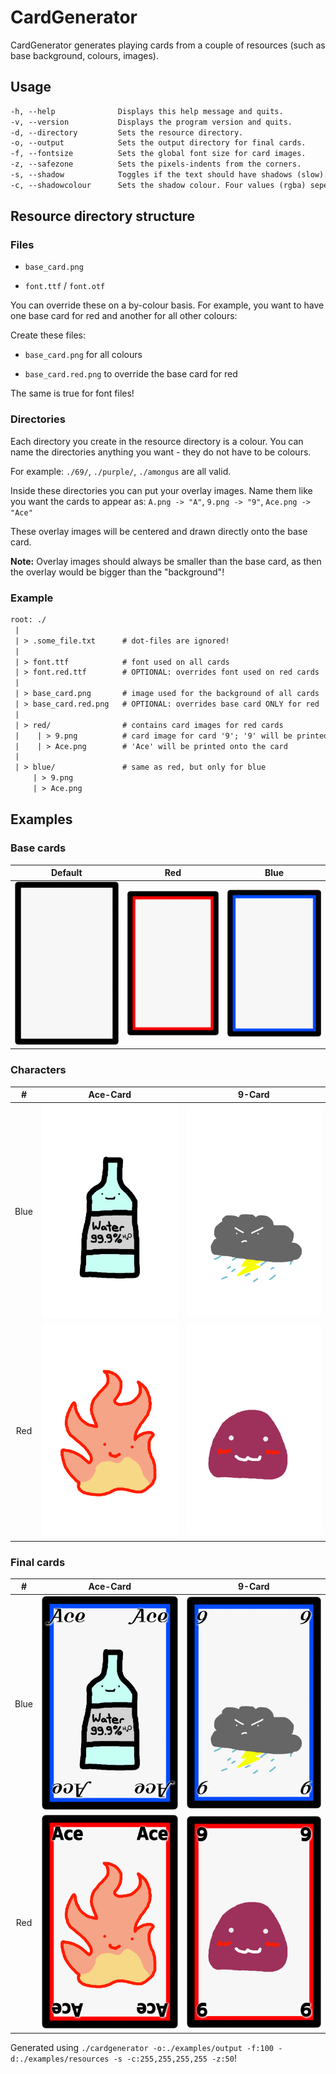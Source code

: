 # CardGenerator

CardGenerator generates playing cards from a couple of resources (such as base background, colours, images).

## Usage

```txt
-h, --help              Displays this help message and quits.
-v, --version           Displays the program version and quits.
-d, --directory         Sets the resource directory.
-o, --output            Sets the output directory for final cards.
-f, --fontsize          Sets the global font size for card images.
-z, --safezone          Sets the pixels-indents from the corners.
-s, --shadow            Toggles if the text should have shadows (slow).
-c, --shadowcolour      Sets the shadow colour. Four values (rgba) seperated by commas (example: '255,255,255,255').
```

## Resource directory structure

### Files

* `base_card.png`

* `font.ttf` / `font.otf`

You can override these on a by-colour basis. For example, you want to have one base card for red and another for all other colours:

Create these files:

* `base_card.png` for all colours

* `base_card.red.png` to override the base card for red

The same is true for font files!

### Directories

Each directory you create in the resource directory is a colour. You can name the directories anything you want - they do not have to be colours.

For example: `./69/`, `./purple/`, `./amongus` are all valid.

Inside these directories you can put your overlay images. Name them like you want the cards to appear as: `A.png -> "A"`, `9.png -> "9"`, `Ace.png -> "Ace"`

These overlay images will be centered and drawn directly onto the base card.

**Note:** Overlay images should always be smaller than the base card, as then the overlay would be bigger than the "background"!

### Example

```txt
root: ./
 |
 | > .some_file.txt      # dot-files are ignored!
 |
 | > font.ttf            # font used on all cards
 | > font.red.ttf        # OPTIONAL: overrides font used on red cards
 |
 | > base_card.png       # image used for the background of all cards
 | > base_card.red.png   # OPTIONAL: overrides base card ONLY for red
 |
 | > red/                # contains card images for red cards
 |    | > 9.png          # card image for card '9'; '9' will be printed onto the card
 |    | > Ace.png        # 'Ace' will be printed onto the card
 |
 | > blue/               # same as red, but only for blue
     | > 9.png
     | > Ace.png
```

## Examples

### Base cards

| Default                                                | Red                                                    | Blue
|:------------------------------------------------------:|:------------------------------------------------------:|:--------------------------------------------------------:
| ![default base card](examples/resources/base_card.png) | ![red base card](examples/resources/base_card.red.png) | ![blue base card](examples/resources/base_card.blue.png)

### Characters

| \#   | Ace-Card                                        | 9-Card                                                 |
|:----:|:-----------------------------------------------:|:------------------------------------------------------:|
| Blue | ![blue 9](./examples/resources/blue/Ace.png)    | ![blue ace](./examples/resources/blue/9.png)           |
| Red  | ![red 9](./examples/resources/red/Ace.png)      | ![red ace](./examples/resources/red/9.png)             |

### Final cards

| \#   | Ace-Card                                        | 9-Card                                                 |
|:----:|:-----------------------------------------------:|:------------------------------------------------------:|
| Blue | ![blue 9](./examples/output/blue/Ace.png)       | ![blue ace](./examples/output/blue/9.png)              |
| Red  | ![red 9](./examples/output/red/Ace.png)         | ![red ace](./examples/output/red/9.png)                |

Generated using `./cardgenerator -o:./examples/output -f:100 -d:./examples/resources -s -c:255,255,255,255 -z:50`!
